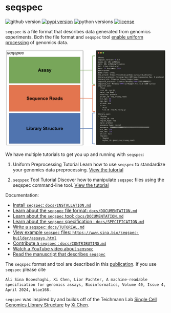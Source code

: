 # seqspec

![github version](https://img.shields.io/badge/Version-0.2.0-informational)
[![pypi version](https://img.shields.io/pypi/v/seqspec)](https://pypi.org/project/seqspec/0.2.0/)
![python versions](https://img.shields.io/pypi/pyversions/seqspec)
[![license](https://img.shields.io/pypi/l/seqspec)](LICENSE)

`seqspec` is a file format that describes data generated from genomics experiments. Both the file format and `seqspec` tool [enable uniform processing](./docs/UNIFORM.md) of genomics data.

![alt text](docs/images/simple_file_structure.png)

We have multiple tutorials to get you up and running with `seqspec`:

1. Uniform Preprocessing Tutorial
   Learn how to use `seqspec` to standardize your genomics data preprocessing.
   [View the tutorial](docs/UNIFORM.ipynb)

2. `seqspec` Tool Tutorial
   Discover how to manipulate `seqspec` files using the seqspec command-line tool.
   [View the tutorial](docs/USING_SEQSPEC.ipynb)

Documentation:

- [Install `seqspec`: `docs/INSTALLATION.md`](docs/INSTALLATION.md)
- [Learn about the `seqspec` file format: `docs/DOCUMENTATION.md`](docs/SEQSPEC_FILE.md)
- [Learn about the `seqspec` tool: `docs/DOCUMENTATION.md`](docs/SEQSPEC_TOOL.md)
- [Learn about the `seqspec` specification : `docs/SPECIFICATION.md`](docs/SPECIFICATION.md)
- [Write a `seqspec`: `docs/TUTORIAL.md`](docs/TUTORIAL.md)
- [View example `seqspec` files: `https://www.sina.bio/seqspec-builder/assays.html`](https://www.sina.bio/seqspec-builder/assays.html)
- [Contribute a `seqspec` : `docs/CONTRIBUTING.md`](docs/CONTRIBUTING.md)
- [Watch a YouTube video about `seqspec`](https://youtu.be/NSj6Vpzy8tU)
- [Read the manuscript that describes `seqspec`](https://doi.org/10.1093/bioinformatics/btae168)

The `seqspec` format and tool are described in this [publication](https://doi.org/10.1093/bioinformatics/btae168). If you use `seqspec` please cite

```
Ali Sina Booeshaghi, Xi Chen, Lior Pachter, A machine-readable specification for genomics assays, Bioinformatics, Volume 40, Issue 4, April 2024, btae168.
```

`seqspec` was inspired by and builds off of the Teichmann Lab [Single Cell Genomics Library Structure](https://github.com/Teichlab/scg_lib_structs) by [Xi Chen](https://github.com/dbrg77).
